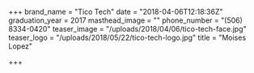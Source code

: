 +++
brand_name = "Tico Tech"
date = "2018-04-06T12:18:36Z"
graduation_year = 2017
masthead_image = ""
phone_number = "(506) 8334-0420"
teaser_image = "/uploads/2018/04/06/tico-tech-face.jpg"
teaser_logo = "/uploads/2018/05/22/tico-tech-logo.jpg"
title = "Moises Lopez"

+++
